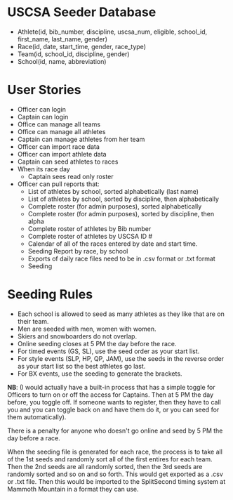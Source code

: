 # USCSA Seeder Database

+ Athlete(id, bib_number, discipline, uscsa_num, eligible, school_id,
first_name, last_name, gender)
+ Race(id, date, start_time, gender, race_type)
+ Team(id, school_id, discipline, gender)
+ School(id, name, abbreviation)

# User Stories

+  Officer can login
+  Captain can login
+  Office can manage all teams
+  Office can manage all athletes
+  Captain can manage athletes from her team
+  Officer can import race data
+  Officer can import athlete data
+  Captain can seed athletes to races
+  When its race day
   + Captain sees read only roster
+  Officer can pull reports that:
   +  List of athletes by school, sorted alphabetically (last name)
   +  List of athletes by school, sorted by discipline, then alphabetically
   +  Complete roster (for admin purposes), sorted alphabetically
   +  Complete roster (for admin purposes), sorted by discipline, then alpha
   +  Complete roster of athletes by Bib number
   +  Complete roster of athletes by USCSA ID #
   +  Calendar of all of the races entered by date and start time.
   +  Seeding Report by race, by school
   +  Exports of daily race files need to be in .csv format or .txt  format
   +  Seeding

# Seeding Rules

+  Each school is allowed to seed as many athletes as they like that are on their team.
+  Men are seeded with men, women with women.
+  Skiers and snowboarders do not overlap.
+  Online seeding closes at 5 PM the day before the race.
+  For timed events (GS, SL), use the seed order as your start list.
+  For style events (SLP, HP, QP, JAM), use the seeds in the reverse
order as your start list so the best athletes go last.
+  For BX events, use the seeding to generate the brackets.

**NB**: (I would actually have a built-in process that has a simple
toggle for Officers to turn  on or off the access for Captains.  Then at
5 PM the day before,  you toggle off.  If someone wants to register,
then they have to call you and you can toggle back on and have them do
it, or you can seed for them automatically).

There is a penalty for anyone who doesn't go online and seed by 5 PM the
day before a race.

When the seeding file is generated for each race, the process is to take
all of the 1st seeds and randomly sort all of the first entires for each
team.  Then the 2nd seeds are all randomly sorted, then the 3rd seeds
are randomly sorted and so on and so forth.  This would get exported as
a .csv or .txt file.  Then this would be imported to the SplitSecond
timing system at Mammoth Mountain in a format they can use.
